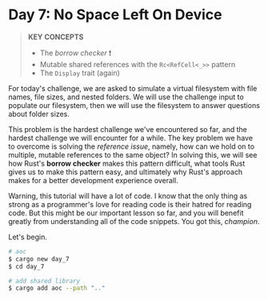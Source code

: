 # Day 7: No Space Left On Device 
> **KEY CONCEPTS**
> - The _borrow checker_ ❗
> - Mutable shared references with the `Rc<RefCell<_>>` pattern
> - The `Display` trait (again)

For today's challenge, we are asked to simulate a virtual filesystem with file names, file sizes, and nested folders. We will use the challenge input to populate our filesystem, then we will use the filesystem to answer questions about folder sizes.

This problem is the hardest challenge we've encountered so far, and the hardest challenge we will encounter for a while. The key problem we have to overcome is solving the _reference issue_, namely, how can we hold on to multiple, mutable references to the same object? In solving this, we will see how Rust's **borrow checker** makes this pattern difficult, what tools Rust gives us to make this pattern easy, and ultimately why Rust's approach makes for a better development experience overall.

Warning, this tutorial will have a lot of code. I know that the only thing as strong as a programmer's love for reading code is their hatred for reading code. But this might be our important lesson so far, and you will benefit greatly from understanding all of the code snippets. You got this, _champion_.

Let's begin.

```bash
# aoc
$ cargo new day_7
$ cd day_7

# add shared library
$ cargo add aoc --path ".."
```